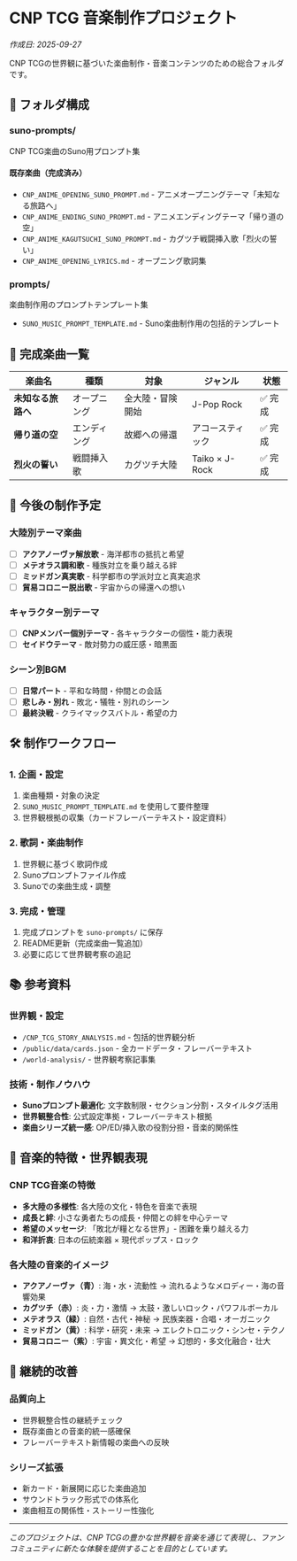 # CNP TCG 音楽制作プロジェクト

*作成日: 2025-09-27*

CNP TCGの世界観に基づいた楽曲制作・音楽コンテンツのための総合フォルダです。

## 📁 フォルダ構成

### **suno-prompts/** 
CNP TCG楽曲のSuno用プロンプト集

#### 既存楽曲（完成済み）
- `CNP_ANIME_OPENING_SUNO_PROMPT.md` - アニメオープニングテーマ「未知なる旅路へ」
- `CNP_ANIME_ENDING_SUNO_PROMPT.md` - アニメエンディングテーマ「帰り道の空」
- `CNP_ANIME_KAGUTSUCHI_SUNO_PROMPT.md` - カグツチ戦闘挿入歌「烈火の誓い」
- `CNP_ANIME_OPENING_LYRICS.md` - オープニング歌詞集

### **prompts/**
楽曲制作用のプロンプトテンプレート集

- `SUNO_MUSIC_PROMPT_TEMPLATE.md` - Suno楽曲制作用の包括的テンプレート

## 🎵 完成楽曲一覧

| 楽曲名 | 種類 | 対象 | ジャンル | 状態 |
|--------|------|------|----------|------|
| **未知なる旅路へ** | オープニング | 全大陸・冒険開始 | J-Pop Rock | ✅ 完成 |
| **帰り道の空** | エンディング | 故郷への帰還 | アコースティック | ✅ 完成 |
| **烈火の誓い** | 戦闘挿入歌 | カグツチ大陸 | Taiko × J-Rock | ✅ 完成 |

## 🎯 今後の制作予定

### **大陸別テーマ楽曲**
- [ ] **アクアノーヴァ解放歌** - 海洋都市の抵抗と希望
- [ ] **メテオラス調和歌** - 種族対立を乗り越える絆
- [ ] **ミッドガン真実歌** - 科学都市の学派対立と真実追求
- [ ] **貿易コロニー脱出歌** - 宇宙からの帰還への想い

### **キャラクター別テーマ**
- [ ] **CNPメンバー個別テーマ** - 各キャラクターの個性・能力表現
- [ ] **セイドウテーマ** - 敵対勢力の威圧感・暗黒面

### **シーン別BGM**
- [ ] **日常パート** - 平和な時間・仲間との会話
- [ ] **悲しみ・別れ** - 敗北・犠牲・別れのシーン
- [ ] **最終決戦** - クライマックスバトル・希望の力

## 🛠️ 制作ワークフロー

### **1. 企画・設定**
1. 楽曲種類・対象の決定
2. `SUNO_MUSIC_PROMPT_TEMPLATE.md` を使用して要件整理
3. 世界観根拠の収集（カードフレーバーテキスト・設定資料）

### **2. 歌詞・楽曲制作**
1. 世界観に基づく歌詞作成
2. Sunoプロンプトファイル作成
3. Sunoでの楽曲生成・調整

### **3. 完成・管理**
1. 完成プロンプトを `suno-prompts/` に保存
2. README更新（完成楽曲一覧追加）
3. 必要に応じて世界観考察の追記

## 📚 参考資料

### **世界観・設定**
- `/CNP_TCG_STORY_ANALYSIS.md` - 包括的世界観分析
- `/public/data/cards.json` - 全カードデータ・フレーバーテキスト
- `/world-analysis/` - 世界観考察記事集

### **技術・制作ノウハウ**
- **Sunoプロンプト最適化**: 文字数制限・セクション分割・スタイルタグ活用
- **世界観整合性**: 公式設定準拠・フレーバーテキスト根拠
- **楽曲シリーズ統一感**: OP/ED/挿入歌の役割分担・音楽的関係性

## 🎼 音楽的特徴・世界観表現

### **CNP TCG音楽の特徴**
- **多大陸の多様性**: 各大陸の文化・特色を音楽で表現
- **成長と絆**: 小さな勇者たちの成長・仲間との絆を中心テーマ
- **希望のメッセージ**: 「敗北が糧となる世界」- 困難を乗り越える力
- **和洋折衷**: 日本の伝統楽器 × 現代ポップス・ロック

### **各大陸の音楽的イメージ**
- **アクアノーヴァ（青）**: 海・水・流動性 → 流れるようなメロディー・海の音響効果
- **カグツチ（赤）**: 炎・力・激情 → 太鼓・激しいロック・パワフルボーカル
- **メテオラス（緑）**: 自然・古代・神秘 → 民族楽器・合唱・オーガニック
- **ミッドガン（黄）**: 科学・研究・未来 → エレクトロニック・シンセ・テクノ
- **貿易コロニー（紫）**: 宇宙・異文化・希望 → 幻想的・多文化融合・壮大

## 🔄 継続的改善

### **品質向上**
- 世界観整合性の継続チェック
- 既存楽曲との音楽的統一感確保
- フレーバーテキスト新情報の楽曲への反映

### **シリーズ拡張**
- 新カード・新展開に応じた楽曲追加
- サウンドトラック形式での体系化
- 楽曲相互の関係性・ストーリー性強化

---

*このプロジェクトは、CNP TCGの豊かな世界観を音楽を通じて表現し、ファンコミュニティに新たな体験を提供することを目的としています。*
